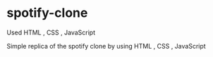 # spotify-clone
Used HTML , CSS , JavaScript

Simple replica of the spotify clone by using HTML , CSS , JavaScript

